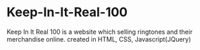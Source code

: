 # Keep-In-It-Real-100
Keep In It Real 100 is a website which selling ringtones and their merchandise online. created in HTML, CSS, Javascript(JQuery)
